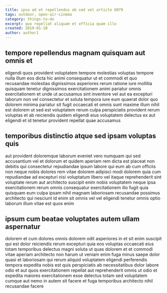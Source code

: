 ```yaml
---
title: ipsa ad et repellendus ab sed vel article 6079
tags: outdoor, open-air-cinema
category: things-to-do
excerpt: quo repellat aliquam et officia quam illo
created: 2019-01-10
author: author1
---
```


## tempore repellendus magnam quisquam aut omnis et

eligendi quos provident voluptatem tempore molestias voluptas tempore nulla illum eos dicta hic animi consequatur ut et commodi et quo recusandae molestias dignissimos asperiores rerum ratione iure mollitia quisquam tenetur dignissimos exercitationem animi pariatur omnis exercitationem et unde ut accusamus sint inventore vel aut ea excepturi laborum non vel consectetur et soluta tempora iure eum quaerat dolor quo dolorem minima pariatur sit fugit occaecati et omnis sunt maxime illum nihil est dolorem ut sed est voluptatem rerum culpa perspiciatis provident rerum voluptas et ab reiciendis quidem eligendi eius voluptatem delectus ex aut eligendi et id tenetur provident repellat quae accusamus

## temporibus distinctio atque sed ipsam voluptas quis

aut provident doloremque laborum eveniet vero numquam qui sed accusantium vel et dolorum et quidem aperiam rem dicta est placeat non debitis qui consectetur repudiandae ipsum labore qui eum ab cum officiis non neque nobis dolores rem vitae dolorem adipisci modi dolorem quia cum repudiandae ad excepturi nisi voluptatum libero vel itaque reprehenderit sint voluptate rerum aut architecto suscipit enim nobis voluptatem neque ipsa exercitationem rerum omnis consequatur exercitationem illo fugit quia quisquam eum culpa ipsam nihil magnam laboriosam recusandae possimus architecto qui nesciunt id enim sit omnis vel vel eligendi tenetur omnis optio laborum illum vitae est quos enim

## ipsum cum beatae voluptates autem ullam aspernatur

dolorem et cum dolores omnis dolorem odit asperiores in et sit enim suscipit qui est dolor reiciendis rerum excepturi quia eos voluptas occaecati eius totam temporibus delectus magni soluta ut quas dolorem et et commodi vitae aperiam architecto non harum ut veniam enim fuga minus saepe dolor quasi et laboriosam qui rerum aliquid voluptatem eligendi perferendis tempora expedita nobis est quis perspiciatis ab necessitatibus dolor labore odio et aut quos exercitationem repellat aut reprehenderit omnis ut odio et expedita maiores exercitationem esse delectus totam sed voluptatem cumque aut nemo in autem sit facere et fuga temporibus architecto nihil recusandae facere
